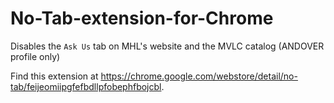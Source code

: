 # No-Tab-extension-for-Chrome
Disables the `Ask Us` tab on MHL's website and the MVLC catalog (ANDOVER profile only)

Find this extension at https://chrome.google.com/webstore/detail/no-tab/feijeomiipgfefbdllpfobephfbojcbl.